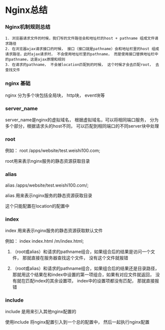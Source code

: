 # Nginx总结

### Nginx机制规则总结
```
1. 浏览器请求文件的时候，我们写的文件路径会和地址栏的host + pathname 组成文件请求路径
2. 在浏览器ajax请求接口的时候， 接口（接口就是pathname）会和地址栏里的host 组成请求路径，此时ajax请求时， 不会使用地址栏里的pathname， 而是使用接口替换地址栏中的pathname，这是ajax原理和规则
3. 在请求的pathname， 不会被location匹配到的时候， 这个时候才会去匹配root， 去查找文件
```

### nginx 基础

nginx 分为多个块包括全局块， http块， event块等

### server_name

server_name是nginx的虚拟域名， 根据虚拟域名，可以将相同端口服务， 分为多个部分，根据请求头的host不同， 可以匹配到相同端口的不同server块中处理

### root

例如：
root /apps/website/test.weishi100.com;

root用来表示nginx服务的静态资源获取目录

### alias

alias /apps/website/test.weishi100.com/;

alias 用来表示nginx服务的静态资源获取目录

这个只能配置在location的配置中

### index

index 用来表示nginx服务的静态资源获取默认文件

 例如：
 index index.html /m/index.html;

1. （root或alias）和请求的pathname组合，如果组合后的结果是访问一个文件， 那就直接在服务器查找这个文件， 没有这个文件就报错

2. （root或alias）和请求的pathname组合，如果组合后的结果还是目录路径，那就用这个结果在和index中设置的第一项组合，如果有对应文件就返回， 没有就在匹配index的其余设置项， index中的设置项都没有匹配， 那就直接报错

### include

include 是用来引入其他nginx配置的

使用include 将nginx配置引入到一个总的配置中， 然后一起执行nginx配置




